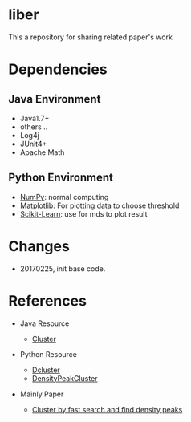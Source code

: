 # liber
This a repository for sharing related paper's work



# Dependencies

## Java Environment

- Java1.7+
- others ..
- Log4j
- JUnit4+
- Apache Math


## Python Environment

  -    [NumPy](http://www.numpy.org/): normal computing
  -    [Matplotlib](http://matplotlib.sourceforge.net/): For plotting data to choose threshold
  -    [Scikit-Learn](https://github.com/scikit-learn/scikit-learn): use for mds to plot result


# Changes

- 20170225, init base code.



# References
  - Java Resource
    - [Cluster](https://github.com/agodomen/cluster.git)

  - Python Resource
    - [Dcluster](https://github.com/GuipengLi/Dcluster.git)
    - [DensityPeakCluster](https://github.com/jasonwbw/DensityPeakCluster.git)

  - Mainly Paper
    - [Cluster by fast search and find density peaks](http://www.sciencemag.org/content/344/6191/1492.full)
